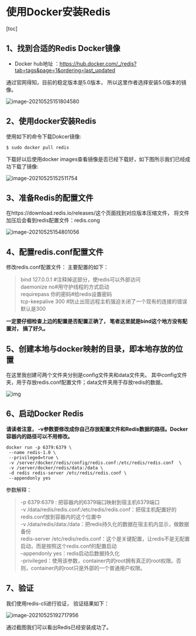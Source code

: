 # 使用Docker安装Redis

[toc]



## 1、找到合适的Redis Docker镜像

- Docker hub地址 ：https://hub.docker.com/_/redis?tab=tags&page=1&ordering=last_updated

通过官网得知，目前的稳定版本是5.0版本， 所以这里作者选择安装5.0版本的镜像。

![image-20210525151804580](https://gitee.com/mask616/images-bed/raw/master/typora-images/image-20210525151804580.png)

## 2、使用docker安装Redis

使用如下的命令下载Dokcer镜像:

```shell
$ sudo docker pull redis
```

下载好以后使用docker images查看镜像是否已经下载好，如下图所示我们已经成功下载了镜像:

![image-20210525152511754](https://gitee.com/mask616/images-bed/raw/master/typora-images/image-20210525152511754.png)

## 3、准备Redis的配置文件

在https://download.redis.io/releases/这个页面找到对应版本压缩文件， 将文件加压后会看到redis配置文件：redis.cong

![image-20210525154801056](https://gitee.com/mask616/images-bed/raw/master/typora-images/image-20210525154801056.png)

## 4、配置redis.conf配置文件

修改redis.conf配置文件：
主要配置的如下：

> bind 127.0.0.1 #注释掉这部分，使redis可以外部访问<br>
> daemonize no#用守护线程的方式启动<br>
> requirepass 你的密码#给redis设置密码<br>
> tcp-keepalive 300 #防止出现远程主机强迫关闭了一个现有的连接的错误 默认是300

**一定要仔细检查上边的配置是否配置正确了， 笔者这里就是bind这个地方没有配置对， 搞了好久。**

## 5、创建本地与docker映射的目录，即本地存放的位置

在这里我创建可两个文件夹分别是config文件夹和data文件夹。 其中config文件夹，用于存放redis.conf配置文件；data文件夹用于存放redis的数据。

![img](https://gitee.com/mask616/images-bed/raw/master/typora-images/image-20210525193522820.png)

## 6、启动Docker Redis

**请读者注意， -v参数要修改成你自己存放配置文件和Redis数据的路径。Docker容器内的路径可以不用修改。**

```shell
docker run -p 6379:6379 \
 --name redis-1.0 \
 --privileged=true \
 -v /server/docker/redis/config/redis.conf:/etc/redis/redis.conf  \
 -v /server/docker/redis/data:/data \
 -d redis redis-server /etc/redis/redis.conf \
 --appendonly yes
```

参数解释：

> -p 6379:6379 : 把容器内的6379端口映射到宿主机6379端口<br>
> -v /data/redis/redis.conf:/etc/redis/redis.conf：把宿主机配置好的redis.conf放到容器内的这个位置中<br>
> -v /data/redis/data:/data：把redis持久化的数据在宿主机内显示，做数据备份<br>
> redis-server /etc/redis/redis.conf：这个是关键配置，让redis不是无配置启动，而是按照这个redis.conf的配置启动<br>
> –appendonly yes：redis启动后数据持久化<br>
> -privileged：使用该参数，container内的root拥有真正的root权限。否则，container内的root只是外部的一个普通用户权限。<br>

## 7、验证

我们使用redis-cli进行验证， 验证结果如下：

![image-20210525192717956](https://gitee.com/mask616/images-bed/raw/master/typora-images/image-20210525192717956.png)

通过截图我们可以看出Redis已经安装成功了。
